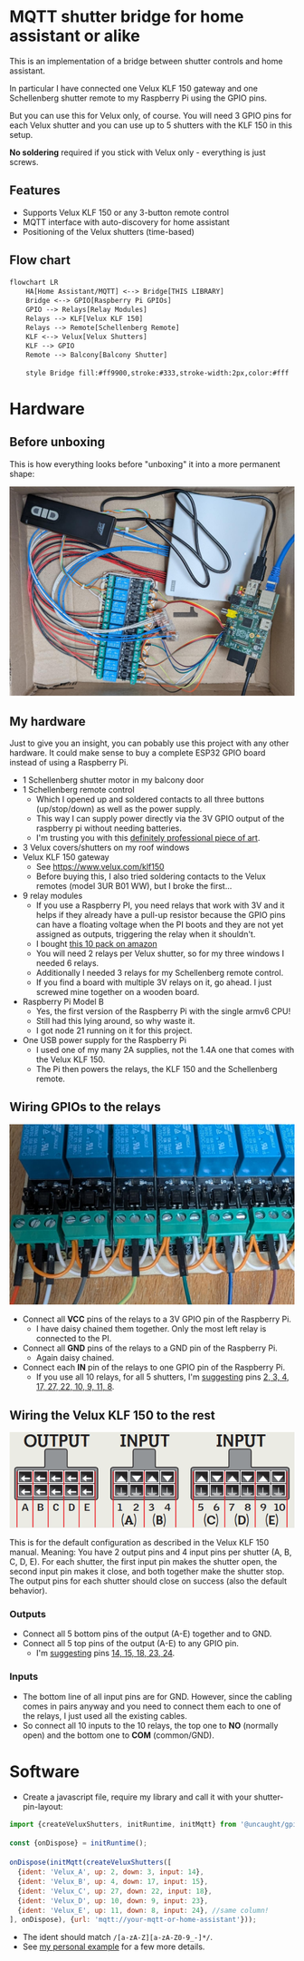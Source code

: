 # MQTT shutter bridge for home assistant or alike

This is an implementation of a bridge between shutter controls and home assistant.

In particular I have connected one Velux KLF 150 gateway and one Schellenberg shutter remote to my Raspberry Pi using the GPIO pins.

But you can use this for Velux only, of course. You will need 3 GPIO pins for each Velux shutter and you can use up to 5 shutters with the KLF 150 in this setup.

**No soldering** required if you stick with Velux only - everything is just screws.

## Features

- Supports Velux KLF 150 or any 3-button remote control
- MQTT interface with auto-discovery for home assistant
- Positioning of the Velux shutters (time-based)

## Flow chart

```mermaid
flowchart LR
    HA[Home Assistant/MQTT] <--> Bridge[THIS LIBRARY]
    Bridge <--> GPIO[Raspberry Pi GPIOs]
    GPIO --> Relays[Relay Modules]
    Relays --> KLF[Velux KLF 150]
    Relays --> Remote[Schellenberg Remote]
    KLF <--> Velux[Velux Shutters]
    KLF --> GPIO
    Remote --> Balcony[Balcony Shutter]

    style Bridge fill:#ff9900,stroke:#333,stroke-width:2px,color:#fff
```

# Hardware

## Before unboxing

This is how everything looks before "unboxing" it into a more permanent shape:

![finished cabling](docs/cable-sallad.png)

## My hardware

Just to give you an insight, you can pobably use this project with any other hardware. It could make sense to buy a complete ESP32 GPIO board instead of using a Raspberry Pi.

- 1 Schellenberg shutter motor in my balcony door
- 1 Schellenberg remote control
  - Which I opened up and soldered contacts to all three buttons (up/stop/down) as well as the power supply.
  - This way I can supply power directly via the 3V GPIO output of the raspberry pi without needing batteries.
  - I'm trusting you with this [definitely professional piece of art](docs/schellenberg.png).
- 3 Velux covers/shutters on my roof windows
- Velux KLF 150 gateway
  - See https://www.velux.com/klf150
  - Before buying this, I also tried soldering contacts to the Velux remotes (model 3UR B01 WW), but I broke the first...
- 9 relay modules
  - If you use a Raspberry PI, you need relays that work with 3V and it helps if they already have a pull-up resistor because the GPIO pins can have a floating voltage when the PI boots and they are not yet assigned as outputs, triggering the relay when it shouldn't.
  - I bought [this 10 pack on amazon](https://www.amazon.de/dp/B0F53QDMXG) 
  - You will need 2 relays per Velux shutter, so for my three windows I needed 6 relays.
  - Additionally I needed 3 relays for my Schellenberg remote control.
  - If you find a board with multiple 3V relays on it, go ahead. I just screwed mine together on a wooden board.
- Raspberry Pi Model B
  - Yes, the first version of the Raspberry Pi with the single armv6 CPU!
  - Still had this lying around, so why waste it.
  - I got node 21 running on it for this project.
- One USB power supply for the Raspberry Pi
  - I used one of my many 2A supplies, not the 1.4A one that comes with the Velux KLF 150.
  - The Pi then powers the relays, the KLF 150 and the Schellenberg remote.

## Wiring GPIOs to the relays

![Relay boards](docs/relay-boards.png)

- Connect all **VCC** pins of the relays to a 3V GPIO pin of the Raspberry Pi.
  - I have daisy chained them together. Only the most left relay is connected to the PI.
- Connect all **GND** pins of the relays to a GND pin of the Raspberry Pi.
  - Again daisy chained.
- Connect each **IN** pin of the relays to one GPIO pin of the Raspberry Pi.
  - If you use all 10 relays, for all 5 shutters, I'm [suggesting](./example.ts) pins [2, 3, 4, 17, 27, 22, 10, 9, 11, 8](https://pinout.xyz/).

## Wiring the Velux KLF 150 to the rest

![Velux KLF 150 sockets](docs/velux-klf150-sockets.png)

This is for the default configuration as described in the Velux KLF 150 manual. Meaning: You have 2 output pins and 4 input pins per shutter (A, B, C, D, E). For each shutter, the first input pin makes the shutter open, the second input pin makes it close, and both together make the shutter stop. The output pins for each shutter should close on success (also the default behavior).

### Outputs

- Connect all 5 bottom pins of the output (A-E) together and to GND.
- Connect all 5 top pins of the output (A-E) to any GPIO pin.
  - I'm [suggesting](./example.ts) pins [14, 15, 18, 23, 24](https://pinout.xyz/).

### Inputs

- The bottom line of all input pins are for GND. However, since the cabling comes in pairs anyway and you need to connect them each to one of the relays, I just used all the existing cables.
- So connect all 10 inputs to the 10 relays, the top one to **NO** (normally open) and the bottom one to **COM** (common/GND). 

# Software

- Create a javascript file, require my library and call it with your shutter-pin-layout:

```js
import {createVeluxShutters, initRuntime, initMqtt} from '@uncaught/gpio-shutter-bridge';

const {onDispose} = initRuntime();

onDispose(initMqtt(createVeluxShutters([
  {ident: 'Velux_A', up: 2, down: 3, input: 14},
  {ident: 'Velux_B', up: 4, down: 17, input: 15},
  {ident: 'Velux_C', up: 27, down: 22, input: 18},
  {ident: 'Velux_D', up: 10, down: 9, input: 23},
  {ident: 'Velux_E', up: 11, down: 8, input: 24}, //same column!
], onDispose), {url: 'mqtt://your-mqtt-or-home-assistant'}));
```

- The ident should match `/[a-zA-Z][a-zA-Z0-9_-]*/`.
- See [my personal example](./example.ts) for a few more details.

